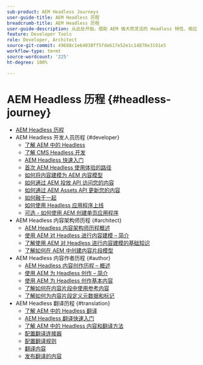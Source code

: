 ```yaml
---
sub-product: AEM Headless Journeys
user-guide-title: AEM Headless 历程
breadcrumb-title: AEM Headless 历程
user-guide-description: 从此处开始，借助 AEM 强大而灵活的 Headless 特性、相应的功能以及在您的项目中使用它们的方法，实施引导式历程。
feature: Developer Tools
role: Developer, Architect
source-git-commit: 49688c1e64038ff5fde617e52e1c14878e3191e5
workflow-type: tm+mt
source-wordcount: '225'
ht-degree: 100%

---
```



# AEM Headless 历程 {#headless-journey}

+ [AEM Headless 历程](/help/journey-headless/home.md)
+ AEM Headless 开发人员历程 {#developer}
   + [了解 AEM 中的 Headless](developer/overview.md)
   + [了解 CMS Headless 开发](developer/learn-about.md)
   + [AEM Headless 快速入门](developer/getting-started.md)
   + [首次 AEM Headless 使用体验的路径](developer/path-to-first-experience.md)
   + [如何将内容建模为 AEM 内容模型](developer/model-your-content.md)
   + [如何通过 AEM 投放 API 访问您的内容](developer/access-your-content.md)
   + [如何通过 AEM Assets API 更新您的内容](developer/update-your-content.md)
   + [如何融于一起](developer/put-it-all-together.md)
   + [如何使用 Headless 应用程序上线](developer/go-live.md)
   + [可选 - 如何使用 AEM 创建单页应用程序](developer/create-spa.md)
+ AEM Headless 内容架构师历程 {#architect}
   + [AEM Headless 内容架构师历程概述](architect/overview.md)
   + [使用 AEM 对 Headless 进行内容建模 – 简介](architect/introduction.md)
   + [了解使用 AEM 对 Headless 进行内容建模的基础知识](architect/basics.md)
   + [了解如何在 AEM 中创建内容片段模型](architect/model-structure.md)
+ AEM Headless 内容作者历程 {#author}
   + [AEM Headless 内容创作历程 – 概述](author/overview.md)
   + [使用 AEM 为 Headless 创作 – 简介](author/introduction.md)
   + [使用 AEM 为 Headless 创作基本内容](author/basics.md)
   + [了解如何在内容片段中使用参考内容](author/references.md)
   + [了解如何为内容片段定义元数据和标记](author/metadata-tagging.md)
+ AEM Headless 翻译历程 {#translation}
   + [了解 AEM 中的 Headless 翻译](translation/overview.md)
   + [AEM Headless 翻译快速入门](translation/getting-started.md)
   + [了解 AEM 中的 Headless 内容和翻译方法](translation/learn-about.md)
   + [配置翻译连接器](translation/configure-connector.md)
   + [配置翻译规则](translation/translation-rules.md)
   + [翻译内容](translation/translate-content.md)
   + [发布翻译的内容](translation/publish-content.md)

